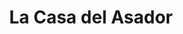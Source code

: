 ---
title: "La Casa del Asador"
url: /puerto-varas/la-casa-del-asador/
shop: tienda de variedades
---